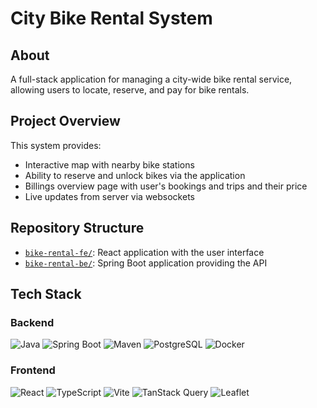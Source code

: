# City Bike Rental System

## About

A full-stack application for managing a city-wide bike rental service, allowing users to locate, reserve, and pay for bike rentals.

## Project Overview

This system provides:
- Interactive map with nearby bike stations
- Ability to reserve and unlock bikes via the application
- Billings overview page with user's bookings and trips and their price
- Live updates from server via websockets

## Repository Structure

- [`bike-rental-fe/`](bike-rental-fe): React application with the user interface
- [`bike-rental-be/`](bike-rental-be): Spring Boot application providing the API

## Tech Stack

### Backend
![Java](https://img.shields.io/badge/java-%23ED8B00.svg?style=for-the-badge&logo=openjdk&logoColor=white)
![Spring Boot](https://img.shields.io/badge/spring%20boot-%236DB33F.svg?style=for-the-badge&logo=spring&logoColor=white)
![Maven](https://img.shields.io/badge/apache%20maven-C71A36?style=for-the-badge&logo=apachemaven&logoColor=white)
![PostgreSQL](https://img.shields.io/badge/postgresql-%23316192.svg?style=for-the-badge&logo=postgresql&logoColor=white)
![Docker](https://img.shields.io/badge/docker-%230db7ed.svg?style=for-the-badge&logo=docker&logoColor=white)

### Frontend
![React](https://img.shields.io/badge/react-%2320232a.svg?style=for-the-badge&logo=react&logoColor=%2361DAFB)
![TypeScript](https://img.shields.io/badge/typescript-%23007ACC.svg?style=for-the-badge&logo=typescript&logoColor=white)
![Vite](https://img.shields.io/badge/vite-%23646CFF.svg?style=for-the-badge&logo=vite&logoColor=white)
![TanStack Query](https://img.shields.io/badge/-TanStack%20Query-FF4154?style=for-the-badge&logo=react%20query&logoColor=white)
![Leaflet](https://img.shields.io/badge/leaflet-%23199900.svg?style=for-the-badge&logo=leaflet&logoColor=white)